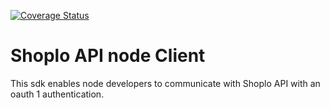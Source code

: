 [![Coverage Status](https://coveralls.io/repos/github/AdrianAdamiec/shoplo-client-node/badge.svg?branch=master)](https://coveralls.io/github/AdrianAdamiec/shoplo-client-node?branch=master)
# Shoplo API node Client 

This sdk enables node developers to communicate with Shoplo API with an oauth 1 authentication.
